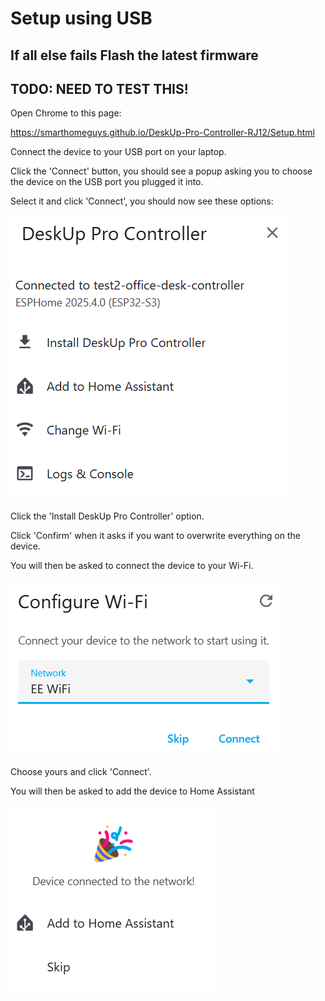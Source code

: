 # Setup using USB



## If all else fails Flash the latest firmware
## TODO: NEED TO TEST THIS!
Open Chrome to this page:

https://smarthomeguys.github.io/DeskUp-Pro-Controller-RJ12/Setup.html

Connect the device to your USB port on your laptop.

Click the 'Connect' button, you should see a popup asking you to choose the device on the USB port you plugged it into.

Select it and click 'Connect', you should now see these options:

![](images/USB-Manual-Flashing.png)

Click the 'Install DeskUp Pro Controller' option.

Click 'Confirm' when it asks if you want to overwrite everything on the device.

You will then be asked to connect the device to your Wi-Fi.

![](images/USB-Manual-Flashing-Connect-to-wifi.png)

Choose yours and click 'Connect'.

You will then be asked to add the device to Home Assistant

![](images/USB-Manual-Flashing-Add-to-homeassistant.png)

